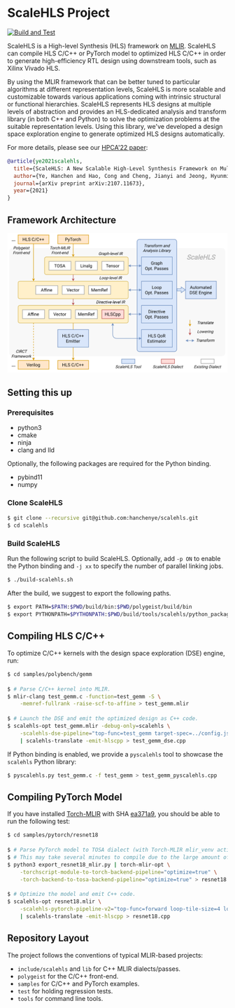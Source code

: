# ScaleHLS Project

[![Build and Test](https://github.com/hanchenye/scalehls/actions/workflows/buildAndTest.yml/badge.svg?branch=torch-hls)](https://github.com/hanchenye/scalehls/actions/workflows/buildAndTest.yml)

ScaleHLS is a High-level Synthesis (HLS) framework on [MLIR](https://mlir.llvm.org). ScaleHLS can compile HLS C/C++ or PyTorch model to optimized HLS C/C++ in order to generate high-efficiency RTL design using downstream tools, such as Xilinx Vivado HLS.

By using the MLIR framework that can be better tuned to particular algorithms at different representation levels, ScaleHLS is more scalable and customizable towards various applications coming with intrinsic structural or functional hierarchies. ScaleHLS represents HLS designs at multiple levels of abstraction and provides an HLS-dedicated analysis and transform library (in both C++ and Python) to solve the optimization problems at the suitable representation levels. Using this library, we've developed a design space exploration engine to generate optimized HLS designs automatically.

For more details, please see our [HPCA'22 paper](https://arxiv.org/abs/2107.11673):
```bibtex
@article{ye2021scalehls,
  title={ScaleHLS: A New Scalable High-Level Synthesis Framework on Multi-Level Intermediate Representation},
  author={Ye, Hanchen and Hao, Cong and Cheng, Jianyi and Jeong, Hyunmin and Huang, Jack and Neuendorffer, Stephen and Chen, Deming},
  journal={arXiv preprint arXiv:2107.11673},
  year={2021}
}
```

## Framework Architecture

<p align="center"><img src="docs/ScaleHLS.svg"/></p>

## Setting this up

### Prerequisites
- python3
- cmake
- ninja
- clang and lld

Optionally, the following packages are required for the Python binding.
- pybind11
- numpy

### Clone ScaleHLS
```sh
$ git clone --recursive git@github.com:hanchenye/scalehls.git
$ cd scalehls
```

### Build ScaleHLS
Run the following script to build ScaleHLS. Optionally, add `-p ON` to enable the Python binding and `-j xx` to specify the number of parallel linking jobs.
```sh
$ ./build-scalehls.sh
```

After the build, we suggest to export the following paths.
```sh
$ export PATH=$PATH:$PWD/build/bin:$PWD/polygeist/build/bin
$ export PYTHONPATH=$PYTHONPATH:$PWD/build/tools/scalehls/python_packages/scalehls_core
```

## Compiling HLS C/C++ 
To optimize C/C++ kernels with the design space exploration (DSE) engine, run:
```sh
$ cd samples/polybench/gemm

$ # Parse C/C++ kernel into MLIR.
$ mlir-clang test_gemm.c -function=test_gemm -S \
    -memref-fullrank -raise-scf-to-affine > test_gemm.mlir

$ # Launch the DSE and emit the optimized design as C++ code.
$ scalehls-opt test_gemm.mlir -debug-only=scalehls \
    -scalehls-dse-pipeline="top-func=test_gemm target-spec=../config.json" \
    | scalehls-translate -emit-hlscpp > test_gemm_dse.cpp
```

If Python binding is enabled, we provide a `pyscalehls` tool to showcase the `scalehls` Python library:
```sh
$ pyscalehls.py test_gemm.c -f test_gemm > test_gemm_pyscalehls.cpp
```

## Compiling PyTorch Model
If you have installed [Torch-MLIR](https://github.com/llvm/torch-mlir) with SHA [ea371a9](https://github.com/llvm/torch-mlir/tree/ea371a9bf2860cf5f0741b28b0bf68e9a9c3d08b), you should be able to run the following test:
```sh
$ cd samples/pytorch/resnet18

$ # Parse PyTorch model to TOSA dialect (with Torch-MLIR mlir_venv activated).
$ # This may take several minutes to compile due to the large amount of weights.
$ python3 export_resnet18_mlir.py | torch-mlir-opt \
    -torchscript-module-to-torch-backend-pipeline="optimize=true" \
    -torch-backend-to-tosa-backend-pipeline="optimize=true" > resnet18.mlir

$ # Optimize the model and emit C++ code.
$ scalehls-opt resnet18.mlir \
    -scalehls-pytorch-pipeline-v2="top-func=forward loop-tile-size=4 loop-unroll-factor=2" \
    | scalehls-translate -emit-hlscpp > resnet18.cpp
```

## Repository Layout
The project follows the conventions of typical MLIR-based projects:
- `include/scalehls` and `lib` for C++ MLIR dialects/passes.
- `polygeist` for the C/C++ front-end.
- `samples` for C/C++ and PyTorch examples.
- `test` for holding regression tests.
- `tools` for command line tools.
